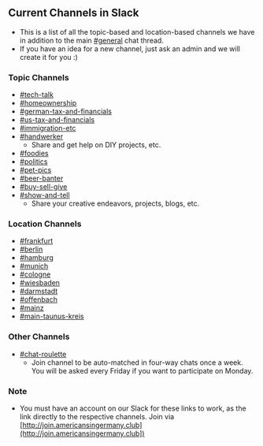 ## Current Channels in Slack
- This is a list of all the topic-based and location-based channels we have in addition to the main [#general](https://americansingermany.slack.com/archives/C0167VABPHU) chat thread.
- If you have an idea for a new channel, just ask an admin and we will create it for you :)

### Topic Channels
- [#tech-talk](https://americansingermany.slack.com/archives/C01K0GLDXHA)
- [#homeownership](https://americansingermany.slack.com/archives/C01K0BFR7D2)
- [#german-tax-and-financials](https://americansingermany.slack.com/archives/C01K3S7JUDS)
- [#us-tax-and-financials](https://americansingermany.slack.com/archives/C01KMGR1NGY)
- [#immigration-etc](https://americansingermany.slack.com/archives/C01JUJSTEE9)
- [#handwerker](https://americansingermany.slack.com/archives/C01JMD49WNS)
  - Share and get help on DIY projects, etc.
- [#foodies](https://americansingermany.slack.com/archives/C01JXTJ6FJP)
- [#politics](https://americansingermany.slack.com/archives/C01KSMS49AM)
- [#pet-pics](https://americansingermany.slack.com/archives/C01K47G78E8)
- [#beer-banter](https://americansingermany.slack.com/archives/C01LAC8E99N)
- [#buy-sell-give](https://americansingermany.slack.com/archives/C01L1UEE0AV)
- [#show-and-tell](https://americansingermany.slack.com/archives/C01KGGH0KHU)
  - Share your creative endeavors, projects, blogs, etc.
  
### Location Channels
- [#frankfurt](https://americansingermany.slack.com/archives/C016E0TAZHT)
- [#berlin](https://americansingermany.slack.com/archives/C017LSARPS4)
- [#hamburg](https://americansingermany.slack.com/archives/C01AUL0DU0Z)
- [#munich](https://americansingermany.slack.com/archives/C01KE23P20G)
- [#cologne](https://americansingermany.slack.com/archives/C01KGDENPUN)
- [#wiesbaden](https://americansingermany.slack.com/archives/C017MMG02UC)
- [#darmstadt](https://americansingermany.slack.com/archives/C016FBS517U)
- [#offenbach](https://americansingermany.slack.com/archives/C016RQGS8K0)
- [#mainz](https://americansingermany.slack.com/archives/C016XBUNH43)
- [#main-taunus-kreis](https://americansingermany.slack.com/archives/C01J4HNFFB9)

### Other Channels
- [#chat-roulette](https://americansingermany.slack.com/archives/C017AUQHKDX)
  - Join channel to be auto-matched in four-way chats once a week. You will be asked every Friday if you want to participate on Monday.

### Note
- You must have an account on our Slack for these links to work, as the link directly to the respective channels. Join via [http://join.americansingermany.club](http://join.americansingermany.club])